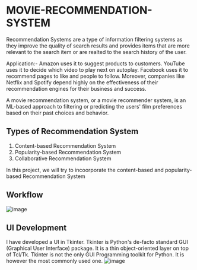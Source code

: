# MOVIE-RECOMMENDATION-SYSTEM
Recommendation Systems are a type of information filtering systems as they improve the quality of search results and provides items that are more relevant to the search item or are realted to the search history of the user.

Application:-
Amazon uses it to suggest products to customers. 
YouTube uses it to decide which video to play next on autoplay. 
Facebook uses it to recommend pages to like and people to follow. 
Moreover, companies like Netflix and Spotify depend highly on the effectiveness of their recommendation engines for their business and success.

A movie recommendation system, or a movie recommender system, is an ML-based approach to filtering or predicting the users' film preferences based on their past choices and behavior.

## Types of Recommendation System
1. Content-based Recommendation System
2. Popularity-based Recommendation System
3. Collaborative Recommendation System

In this project, we will try to incoorporate the content-based and popularity-based Recommendation System

## Workflow
![image](https://user-images.githubusercontent.com/93417422/202836380-ec18b263-0bde-408e-a81c-e8354b258ce8.png)

## UI Development
I have developed a UI in Tkinter. Tkinter is Python's de-facto standard GUI (Graphical User Interface) package. It is a thin object-oriented layer on top of Tcl/Tk. Tkinter is not the only GUI Programming toolkit for Python. It is however the most commonly used one.
![image](https://user-images.githubusercontent.com/93417422/207117247-52e3a976-04e5-47a7-8c30-078090b68501.png)
